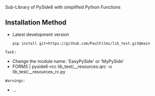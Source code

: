 Sub-Library of PySide6 with simplified Python Functions

## Installation Method

- Latest development version

   ```plaintext
   pip install git+https://github.com/PaulFilms/lib_test.git@main
   ```

`Task:`
   - Change the module name: 'EasyPySide' or 'MyPySide' 
   - FORMS | pyside6-rcc lib_test/__resources.qrc -o lib_test/__resources_rc.py


`Warnings:`
   - ...